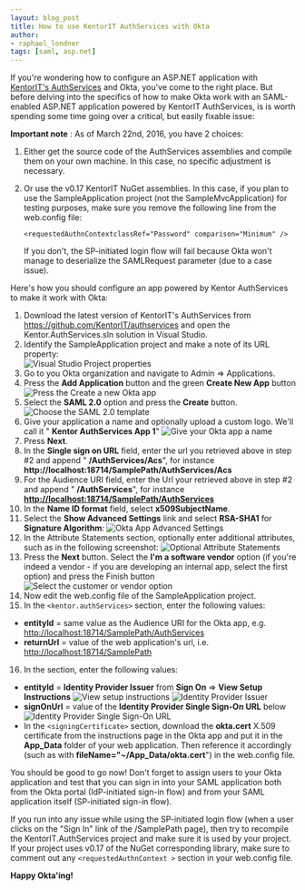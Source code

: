 ```yaml
---
layout: blog_post
title: How to use KentorIT AuthServices with Okta
author:
- raphael_londner
tags: [saml, asp.net]
---
```

<style>
	.blog img {
	padding-top: 15px;
	padding-bottom:15px;
	}
</style>

If you're wondering how to configure an ASP.NET application with [KentorIT's AuthServices](https://github.com/KentorIT/authservices) and Okta, you've come to the right place. But before delving into the specifics of how to make Okta work with an SAML-enabled ASP.NET application powered by KentorIT AuthServices, is is worth spending some time going over a critical, but easily fixable issue:

**Important note** : As of March 22nd, 2016, you have 2 choices:  
  
1. Either get the source code of the AuthServices assemblies and compile them on your own machine. In this case, no specific adjustment is necessary.
2. Or use the v0.17 KentorIT NuGet assemblies. In this case, if you plan to use the SampleApplication project (not the SampleMvcApplication) for testing purposes, make sure you remove the following line from the web.config file:

	`<requestedAuthnContextclassRef="Password" comparison="Minimum" />`

	If you don't, the SP-initiated login flow will fail because Okta won't manage to deserialize the SAMLRequest parameter (due to a case issue).

Here's how you should configure an app powered by Kentor AuthServices to make it work with Okta:

   1.	Download the latest version of KentorIT's AuthServices from <https://github.com/KentorIT/authservices> and open the Kentor.AuthServices.sln solution in Visual Studio.
   2.	Identify the SampleApplication project and make a note of its URL property:  
   ![Visual Studio Project properties](/assets/img/KentorOkta/VSProjectProperties.png)  
   3.	Go to you Okta organization and navigate to Admin => Applications.
   4. Press the **Add Application** button and the green **Create New App** button  
![Press the Create a new Okta app](/assets/img/KentorOkta/CreateNewAppButton.png)
   5. Select the **SAML 2.0** option and press the **Create** button.
![Choose the SAML 2.0 template](/assets/img/KentorOkta/SAML2Option.png)
  6. Give your application a name and optionally upload a custom logo. We'll call it " **Kentor AuthServices App 1**"
![Give your Okta app a name](/assets/img/KentorOkta/OktaAppName.png)
  7. Press **Next**.
  8. In the **Single sign on URL** field, enter the url you retrieved above in step #2 and append " **/AuthServices/Acs**", for instance **http://localhost:18714/SamplePath/AuthServices/Acs**
  9. For the Audience URI field, enter the Url your retrieved above in step #2 and append " **/AuthServices**", for instance [**http://localhost:18714/SamplePath/AuthServices**](http://localhost:18714/SamplePath/AuthServices)
  10. In the **Name ID format** field, select **x509SubjectName**. 
  11. Select the **Show Advanced Settings** link and select **RSA-SHA1** for **Signature Algorithm**:
![Okta App Advanced Settings](/assets/img/KentorOkta/AppAdvancedSettings.png)
  12. In the Attribute Statements section, optionally enter additional attributes, such as in the following screenshot:
![Optional Attribute Statements](/assets/img/KentorOkta/OptionalAttributeStatements.png)
  13. Press the **Next** button. Select the **I'm a software vendor** option (if you're indeed a vendor - if you are developing an internal app, select the first option) and press the Finish button
![Select the customer or vendor option](/assets/img/KentorOkta/VendorOrCustomerOption.png)
  14. Now edit the web.config file of the SampleApplication project.
  15. In the `<kentor.authServices>` section, enter the following values:
  - **entityId** = same value as the Audience URI for the Okta app, e.g. [http://localhost:18714/SamplePath/AuthServices](http://localhost:18714/SamplePath/AuthServices)
  - **returnUrl** = value of the web application's url, i.e. [http://localhost:18714/SamplePath](http://localhost:18714/SamplePath)
  16. In the <identityProviders> section, enter the following values:
  - **entityId** = **Identity Provider Issuer** from **Sign On** => **View Setup Instructions**
![View setup instructions](/assets/img/KentorOkta/ViewSetupInstructions.png)
![Identity Provider Issuer](/assets/img/KentorOkta/IdentityProviderIssuer.png)
  - **signOnUrl** = value of the **Identity Provider Single Sign-On URL** below
![Identity Provider Single Sign-On URL](/assets/img/KentorOkta/IdPSSOUrl.png)
 - In the `<signingCertificate>` section, download the  **okta.cert** X.509 certificate from the instructions page in the Okta app and put it in the **App\_Data** folder of your web application. Then reference it accordingly (such as with **fileName="~/App\_Data/okta.cert**") in the web.config file.


You should be good to go now! Don't forget to assign users to your Okta application and test that you can sign in into your SAML application both from the Okta portal (IdP-initiated sign-in flow) and from your SAML application itself (SP-initiated sign-in flow).

If you run into any issue while using the SP-initiated login flow (when a user clicks on the "Sign In" link of the /SamplePath page), then try to recompile the KentorIT.AuthServices project and make sure it is used by your project. If your project uses v0.17 of the NuGet corresponding library, make sure to comment out any `<requestedAuthnContext >` section in your web.config file.

**Happy Okta'ing!**